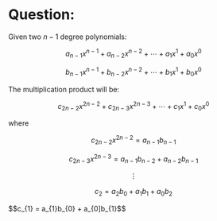 # Question:

Given two $n-1$ degree polynomials: 

$$a_{n-1}x^{n-1} + a_{n-2}x^{n-2} + \cdots + a_{1}x^{1} + a_{0}x^{0}$$

$$b_{n-1}x^{n-1} + b_{n-2}x^{n-2} + \cdots + b_{1}x^{1} + b_{0}x^{0}$$

The multiplication product will be:

$$c_{2n-2}x^{2n-2} + c_{2n-3}x^{2n-3} + \cdots + c_{1}x^{1} + c_{0}x^{0}$$

where

$$c_{2n-2}x^{2n-2} = a_{n-1}b_{n-1}$$

$$c_{2n-3}x^{2n-3} = a_{n-1}b_{n-2} + a_{n-2}b_{n-1}$$

$$\vdots$$

$$c_{2} = a_{2}b_{0} + a_{1}b_{1} + a_{0}b_{2}$$

$$c_{1} = a_{1}b_{0} + a_{0]b_{1}$$

